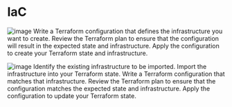 # IaC

![image](https://github.com/khkwon01/IaC/assets/8789421/41bf7fb4-b2f8-4589-a2b5-27dcf48be56d)
Write a Terraform configuration that defines the infrastructure you want to create.
Review the Terraform plan to ensure that the configuration will result in the expected state and infrastructure.
Apply the configuration to create your Terraform state and infrastructure.

![image](https://github.com/khkwon01/IaC/assets/8789421/b7b34db9-89fd-461e-9161-9f2c4fc9e620)
Identify the existing infrastructure to be imported.
Import the infrastructure into your Terraform state.
Write a Terraform configuration that matches that infrastructure.
Review the Terraform plan to ensure that the configuration matches the expected state and infrastructure.
Apply the configuration to update your Terraform state.
